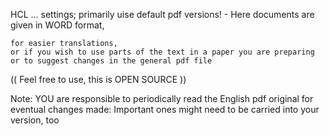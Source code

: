 HCL ... settings; primarily uise default pdf versions! - Here documents are given in WORD format,

    for easier translations,
    or if you wish to use parts of the text in a paper you are preparing
    or to suggest changes in the general pdf file

(( Feel free to use, this is OPEN SOURCE ))

Note: YOU are responsible to periodically read the English pdf original for eventual changes made: Important ones might need to be carried into your version, too

